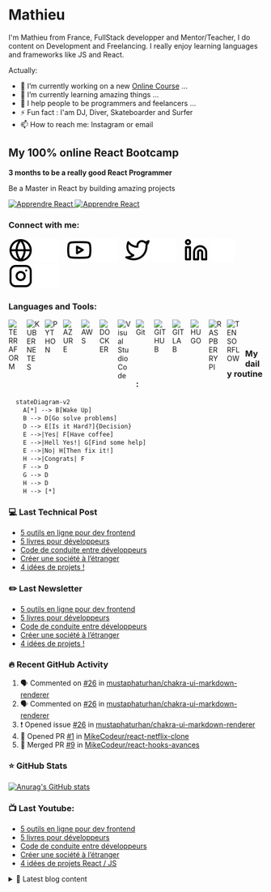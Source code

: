 # Mathieu
I'm Mathieu from France, FullStack developper and Mentor/Teacher, I do content on Development and Freelancing. I really enjoy learning languages and frameworks like JS and React. 

<!--
**mbesson/mbesson** is a ✨ _special_ ✨ repository because its `README.md` (this file) appears on your GitHub profile.
-->
Actually:

- 🔭 I’m currently working on a new [Online Course][courses] ...
- 🌱 I’m currently learning amazing things ...
- 👯 I help people to be programmers and feelancers ...
- ⚡ Fun fact : I'am DJ, Diver, Skateboarder and Surfer
- 📫 How to reach me: Instagram or email

## My 100% online React Bootcamp

 <strong>
    3 months to be a really good React Programmer
  </strong>
  <p>
    Be a Master in React by building amazing projects
  </p>

  <a href="https://go.mikecodeur.com/react-mastery">
    <img 
      alt="Apprendre React"
      src="https://mikecodeur.com/mike/assets/courses/react-mastery.png"
    />
  </a>
 
  <a href="https://go.mikecodeur.com/react-mastery" >
    <img width="100"
      alt="Apprendre React"
      src="https://mikecodeur.com/mike/assets/mikecodeur-trans.png"
    />
  </a>


### Connect with me:

[![img_contact](./img/globe-light.svg)](https://mikecodeur.com#gh-light-mode-only)
[![img_contact](./img/globe-dark.svg)](https://mikecodeur.com#gh-dark-mode-only)
&nbsp;&nbsp;
[![img_contact](./img/youtube-light.svg)](https://go.mikecodeur.com/youtube#gh-light-mode-only)
[![img_contact](./img/youtube-dark.svg)](https://go.mikecodeur.com/youtube#gh-dark-mode-only)
&nbsp;&nbsp;
[![img_contact](./img/twitter-light.svg)](https://twitter.com/mikecodeur#gh-light-mode-only)
[![img_contact](./img/twitter-dark.svg)](https://twitter.com/mikecodeur#gh-dark-mode-only)
&nbsp;&nbsp;
[![img_contact](./img/linkedin-light.svg)](https://www.linkedin.com/company/mike-codeur/#gh-light-mode-only)
[![img_contact](./img/linkedin-dark.svg)](https://www.linkedin.com/company/mike-codeur/#gh-dark-mode-only)
&nbsp;&nbsp;
[![img_contact](./img/instagram-light.svg)](https://instagram.com/mikecodeur#gh-light-mode-only)
[![img_contact](./img/instagram-dark.svg)](https://instagram.com/mikecodeur#gh-dark-mode-only)

### Languages and Tools:

[<img align="left" alt="TERRAFORM" width="25px" src="https://cdn.jsdelivr.net/gh/devicons/devicon/icons/terraform/terraform-original.svg" style="padding-right:11px;" />][youtubeplaylist]
[<img align="left" alt="KUBERNETES" width="26px" src="https://cdn.jsdelivr.net/gh/devicons/devicon/icons/kubernetes/kubernetes-plain.svg" style="padding-right:10px;" />][youtubeplaylist]
[<img align="left" alt="PYTHON" width="26px" src="https://cdn.jsdelivr.net/gh/devicons/devicon/icons/python/python-original.svg" style="padding-right:10px;" />][youtubeplaylist]
[<img align="left" alt="AZURE" width="25px" src="https://cdn.jsdelivr.net/gh/devicons/devicon/icons/azure/azure-original.svg" style="padding-right:11px;" />][youtubeplaylist]
[<img align="left" alt="AWS" width="25px" src="https://cdn.jsdelivr.net/gh/devicons/devicon/icons/amazonwebservices/amazonwebservices-original.svg" style="padding-right:11px;" />][youtubeplaylist]
[<img align="left" alt="DOCKER" width="25px" src="https://cdn.jsdelivr.net/gh/devicons/devicon/icons/docker/docker-original.svg" style="padding-right:11px;" />][youtubeplaylist]
[<img align="left" alt="Visual Studio Code" width="26px" src="https://cdn.jsdelivr.net/gh/devicons/devicon/icons/vscode/vscode-original.svg" style="padding-right:10px;" />][youtubeplaylist]
[<img align="left" alt="Git" width="26px" src="https://cdn.jsdelivr.net/gh/devicons/devicon/icons/git/git-original.svg" style="padding-right:10px;" />][youtubeplaylist]
[<img align="left" alt="GITHUB" width="26px" src="https://cdn.jsdelivr.net/gh/devicons/devicon/icons/github/github-original.svg" style="padding-right:10px;" />][youtubeplaylist]
[<img align="left" alt="GITLAB" width="26px" src="https://cdn.jsdelivr.net/gh/devicons/devicon/icons/gitlab/gitlab-original.svg" style="padding-right:10px;" />][youtubeplaylist]
[<img align="left" alt="HUGO" width="26px" src="https://cdn.jsdelivr.net/gh/devicons/devicon/icons/hugo/hugo-original.svg" style="padding-right:10px;" />][youtubeplaylist]
[<img align="left" alt="RASPBERRYPI" width="26px" src="https://cdn.jsdelivr.net/gh/devicons/devicon/icons/raspberrypi/raspberrypi-original.svg" style="padding-right:10px;" />][youtubeplaylist]
[<img align="left" alt="TENSORFLOW" width="26px" src="https://cdn.jsdelivr.net/gh/devicons/devicon/icons/tensorflow/tensorflow-original.svg" style="padding-right:10px;" />][youtubeplaylist]
<br />
<br />

### My daily routine :

```mermaid
  stateDiagram-v2
    A[*] --> B[Wake Up]
    B --> D[Go solve problems]
    D --> E[Is it Hard?]{Decision}
    E -->|Yes| F[Have coffee]
    E -->|Hell Yes!| G[Find some help]
    E -->|No| H[Then fix it!]
    H -->|Congrats| F
    F --> D
    G --> D
    H --> D
    H --> [*]
```

### :computer: Last Technical Post

<!-- BLOG-POST-LIST:START -->
- [5 outils en ligne pour dev frontend](https://www.mikecodeur.com/2022/08/26/5-outils-en-ligne-pour-dev-frontend/)
- [5 livres pour développeurs](https://www.mikecodeur.com/2022/08/24/5-livres-pour-developpeurs/)
- [Code de conduite entre développeurs](https://www.mikecodeur.com/2022/08/22/code-de-conduite-entre-developpeurs/)
- [Créer une société à l’étranger](https://www.mikecodeur.com/2022/08/19/creer-une-societe-a-letranger/)
- [4 idées de projets !](https://www.mikecodeur.com/2022/08/17/4-idees-de-projets/)
<!-- BLOG-POST-LIST:END -->

### :pencil2: Last Newsletter

<!-- BLOG-POST-LIST:START -->
- [5 outils en ligne pour dev frontend](https://www.mikecodeur.com/2022/08/26/5-outils-en-ligne-pour-dev-frontend/)
- [5 livres pour développeurs](https://www.mikecodeur.com/2022/08/24/5-livres-pour-developpeurs/)
- [Code de conduite entre développeurs](https://www.mikecodeur.com/2022/08/22/code-de-conduite-entre-developpeurs/)
- [Créer une société à l’étranger](https://www.mikecodeur.com/2022/08/19/creer-une-societe-a-letranger/)
- [4 idées de projets !](https://www.mikecodeur.com/2022/08/17/4-idees-de-projets/)
<!-- BLOG-POST-LIST:END -->

### 🔥 Recent GitHub Activity
<!--START_SECTION:activity-->
1. 🗣 Commented on [#26](https://github.com/mustaphaturhan/chakra-ui-markdown-renderer/issues/26) in [mustaphaturhan/chakra-ui-markdown-renderer](https://github.com/mustaphaturhan/chakra-ui-markdown-renderer)
2. 🗣 Commented on [#26](https://github.com/mustaphaturhan/chakra-ui-markdown-renderer/issues/26) in [mustaphaturhan/chakra-ui-markdown-renderer](https://github.com/mustaphaturhan/chakra-ui-markdown-renderer)
3. ❗️ Opened issue [#26](https://github.com/mustaphaturhan/chakra-ui-markdown-renderer/issues/26) in [mustaphaturhan/chakra-ui-markdown-renderer](https://github.com/mustaphaturhan/chakra-ui-markdown-renderer)
4. 💪 Opened PR [#1](https://github.com/MikeCodeur/react-netflix-clone/pull/1) in [MikeCodeur/react-netflix-clone](https://github.com/MikeCodeur/react-netflix-clone)
5. 🎉 Merged PR [#9](https://github.com/MikeCodeur/react-hooks-avances/pull/9) in [MikeCodeur/react-hooks-avances](https://github.com/MikeCodeur/react-hooks-avances)
<!--END_SECTION:activity-->

### ⭐ GitHub Stats

[![Anurag's GitHub stats](https://github-readme-stats.vercel.app/api?username=mbesson&show_icons=true&hide_border=false&title_color=3B1F94f&icon_color=FFE500&bg_color=09131B&text_color=ffffff&border_color=0c1a25)](https://github.com/anuraghazra/github-readme-stats)

### 📺 Last Youtube:

<!-- YOUTUBE:START -->
- [5 outils en ligne pour dev frontend](https://www.youtube.com/watch?v=LG-tcrAjWls)
- [5 livres pour développeurs](https://www.youtube.com/watch?v=u3GbhkNDrxM)
- [Code de conduite entre développeurs](https://www.youtube.com/watch?v=GWYIcn8qriE)
- [Créer une société à l’étranger](https://www.youtube.com/watch?v=AeJ-Hk620AQ)
- [4 idées de projets React / JS](https://www.youtube.com/watch?v=iexxH8gICt8)
<!-- YOUTUBE:END -->

<details>
  <summary>📒 Latest blog content</summary>

<!-- BLOG-POST-LIST:START -->
- [5 outils en ligne pour dev frontend](https://www.mikecodeur.com/2022/08/26/5-outils-en-ligne-pour-dev-frontend/)
- [5 livres pour développeurs](https://www.mikecodeur.com/2022/08/24/5-livres-pour-developpeurs/)
- [Code de conduite entre développeurs](https://www.mikecodeur.com/2022/08/22/code-de-conduite-entre-developpeurs/)
- [Créer une société à l’étranger](https://www.mikecodeur.com/2022/08/19/creer-une-societe-a-letranger/)
- [4 idées de projets !](https://www.mikecodeur.com/2022/08/17/4-idees-de-projets/)
<!-- BLOG-POST-LIST:END -->
</details>

[courses]: https://formations.mikecodeur.com
[website]: https://go.mikecodeur.com/blog
[insta]: https://go.mikecodeur.com/instagram
[Youtube]: https://go.mikecodeur.com/youtube
[youtubeplaylist]: https://www.youtube.com/channel/UC7BNBNLwMF8GjgXLDP8PWQw